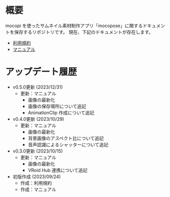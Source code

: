 # 概要
mocopi を使ったサムネイル素材制作アプリ「mocopose」に関するドキュメントを保存するリポジトリです。
現在、下記のドキュメントが存在します。

- [利用規約](Document/Terms.md)
- [マニュアル](Document/Manual.md)

# アップデート履歴
- v0.5.0更新 (2023/12/31)
  - 更新：マニュアル
     - 画像の最新化
     - 画像の保存場所について追記
     - AnimationClip 作成について追記
- v0.4.0更新 (2023/10/29)
  - 更新：マニュアル
     - 画像の最新化
     - 背景画像のアスペクト比について追記
     - 音声認識によるシャッターについて追記
- v0.3.0更新 (2023/10/15)
  - 更新：マニュアル
     - 画像の最新化
     - VRoid Hub 連携について追記
- 初版作成 (2023/09/24)
  - 作成：利用規約
  - 作成：マニュアル